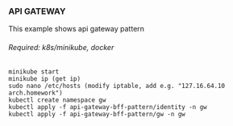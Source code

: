 ### **API GATEWAY**

This example shows api gateway pattern

###### _Required: k8s/minikube, docker_

    minikube start
    minikube ip (get ip)
    sudo nano /etc/hosts (modify iptable, add e.g. "127.16.64.10 arch.homework")
    kubectl create namespace gw
    kubectl apply -f api-gateway-bff-pattern/identity -n gw
    kubectl apply -f api-gateway-bff-pattern/gw -n gw
